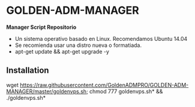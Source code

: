﻿# GOLDEN-ADM-MANAGER

**Manager Script Repositorio**

* Un sistema operativo basado en Linux. Recomendamos Ubuntu 14.04
* Se recomienda usar una distro nueva o formatiada.
* apt-get update && apt-get upgrade -y 

## Installation

wget https://raw.githubusercontent.com/GoldenADMPRO/GOLDEN-ADM-MANAGER/master/goldenvps.sh; chmod 777 goldenvps.sh* && ./goldenvps.sh*
